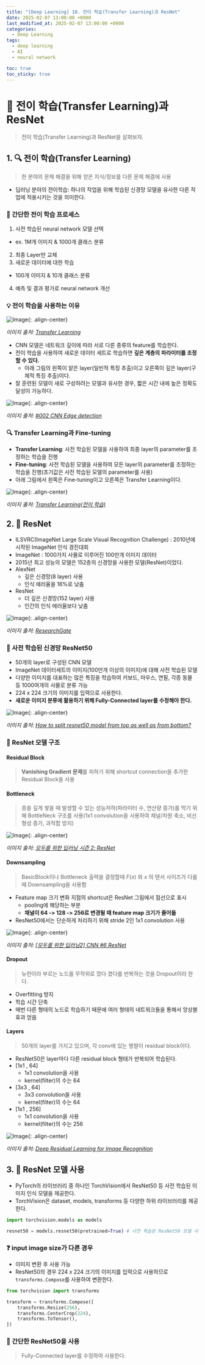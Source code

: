 ```yaml
---
title: "[Deep Learning] 10. 전이 학습(Transfer Learning)과 ResNet"
date: 2025-02-07 13:00:00 +0900
last_modified_at: 2025-02-07 13:00:00 +0900
categories: 
  - Deep Learning
tags:
  - deep learning
  - AI
  - neural network

toc: true
toc_sticky: true
---
```


# 🎯 전이 학습(Transfer Learning)과 ResNet

> 전이 학습(Transfer Learning)과 ResNet을 살펴보자.

## 1. 🔍 전이 학습(Transfer Learning)

> 한 분야의 문제 해결을 위해 얻은 지식/정보를 다른 문제 해결에 사용

- 딥러닝 분야의 전이학습: 하나의 작업을 위해 학습된 신경망 모델을 유사한 다른 작업에 적용시키는 것을 의미한다.

### 🚀 간단한 전이 학습 프로세스

1. 사전 학습된 neural network 모델 선택
  - ex. 1M개 이미지 & 1000개 클래스 분류
2. 최종 Layer만 교체
3. 새로운 데이터에 대한 학습
  - 100개 이미지 & 10개 클래스 분류
4. 예측 및 결과 평가로 neural network 개선

### 💡 전이 학습을 사용하는 이유

![Image](https://github.com/user-attachments/assets/da879f8a-2664-49f4-be2e-475c80b87dd2){: .align-center}

*이미지 출처: [Transfer Learning](https://kr.mathworks.com/discovery/transfer-learning.html)*

- CNN 모델은 네트워크 깊이에 따라 서로 다른 종류의 feature를 학습한다.
- 전이 학습을 사용하여 새로운 데이터 세트로 학습하면 **깊은 계층의 파라미터를 조정할 수 있다.**
  - 아래 그림의 왼쪽이 앝은 layer(일빈적 특징 추출)이고 오른쪽이 깊은 layer(구체적 특징 추출)이다.
- 잘 훈련된 모델이 새로 구성하려는 모델과 유사한 경우, 짧은 시간 내에 높은 정확도 달성이 가능하다.

![Image](https://github.com/user-attachments/assets/bd42d12f-7cfd-4987-b04b-603ae38bd614){: .align-center}

*이미지 출처: [#002 CNN Edge detection](https://datahacker.rs/edge-detection/)*

### 🔍 Transfer Learning과 Fine-tuning

- **Transfer Learning**: 사전 학습된 모델을 사용하여 최종 layer의 parameter를 조정하는 학습을 진행
- **Fine-tuning**: 사전 학습된 모델을 사용하여 모든 layer의 parameter를 조정하는 학습을 진행(초기값은 사전 학습된 모델의 parameter를 사용)
- 아래 그림에서 왼쪽은 Fine-tuning이고 오른쪽은 Transfer Learning이다.

![Image](https://github.com/user-attachments/assets/6b5ffb22-0f0f-4d83-8d8e-110a5ed9a158){: .align-center}

*이미지 출처: [Transfer Learning(전이 학습)](https://choice-life.tistory.com/40)*

## 2. 🧠 ResNet

- ILSVRC(ImageNet Large Scale Visual Recognition Challenge) : 2010년에 시작된 ImageNet 인식 경진대회
- ImageNet : 1000가지 사물로 이루어진 100만개 이미지 데이터
- 2015년 최고 성능의 모델은 152층의 신경망을 사용한 모델(ResNet)이었다.
- AlexNet
  - 깊은 신경망(8 layer) 사용
  - 인식 에러율을 16%로 낮춤
- ResNet
  - 더 깊은 신경망(152 layer) 사용
  - 인간의 인식 에러율보다 낮춤

![Image](https://github.com/user-attachments/assets/22f933f1-febd-4d9a-b1c0-a2a5e28f2a12){: .align-center}

*이미지 출처: [ResearchGate](https://www.researchgate.net/figure/Algorithms-that-won-the-ImageNet-Large-Scale-Visual-Recognition-Challenge-ILSVRC-in_fig2_346091812)*

### 🧠 사전 학습된 신경망 ResNet50

- 50개의 layer로 구성된 CNN 모델
- ImageNet 데이터세트의 이미지(100만개 이상의 이미지)에 대해 사전 학습된 모델
- 다양한 이미지를 대표하는 많은 특징을 학습하여 키보드, 마우스, 연필, 각종 동물 등 1000여개의 사물로 분류 가능
- 224 x 224 크기의 이미지를 입력으로 사용한다.
- **새로운 이미지 분류에 활용하기 위해 Fully-Connected layer를 수정해야 한다.**

![Image](https://github.com/user-attachments/assets/174a8d7f-d5d1-45a7-ac25-ca5ec7226e42){: .align-center}

*이미지 출처: [How to split resnet50 model from top as well as from bottom?](https://stackoverflow.com/questions/54207410/how-to-split-resnet50-model-from-top-as-well-as-from-bottom#)*

### 🧠 ResNet 모델 구조

#### Residual Block

> **Vanishing Gradient 문제**를 피하기 위해 shortcut connection을 추가한 Residual Block을 사용

#### Bottleneck

> 층을 깊게 쌓을 때 발생할 수 있는 성능저하(파라미터 수, 연산량 증가)를 막기 위해 BottleNeck 구조를 사용(1x1 convolution을 사용하여 채널/차원 축소, 비선형성 증가, 과적합 방지)

![Image](https://github.com/user-attachments/assets/0d0fc6ae-2c4e-4121-8c4c-e667ac18bcfd){: .align-center}

*이미지 출처: [모두를 위한 딥러닝 시즌 2: ResNet](https://velog.io/@uonmf97/%EB%AA%A8%EB%91%90%EB%A5%BC-%EC%9C%84%ED%95%9C-%EB%94%A5%EB%9F%AC%EB%8B%9D-%EC%8B%9C%EC%A6%8C-2-ResNet)*

#### Downsampling

> BasicBlock이나 Bottleneck 출력을 결정할때 $F(x)$ 와 $x$ 의 텐서 사이즈가 다를때 Downsampling을 사용함

- Feature map 크기 변화 지점의 shortcut은 ResNet 그림에서 점선으로 표시
  - pooling에 해당하는 부분
  - **채널이 64 -> 128 -> 256로 변경될 때 feature map 크기가 줄어듦**
- ResNet50에서는 단순하게 처리하기 위해 stride 2인 1x1 convolution 사용

![Image](https://github.com/user-attachments/assets/35d8fe3c-e334-4906-b461-58c86ff84df9){: .align-center}

*이미지 출처: [[모두를 위한 딥러닝2] CNN #6 ResNet](https://velog.io/@uvictoli/%EB%AA%A8%EB%91%90%EB%A5%BC-%EC%9C%84%ED%95%9C-%EB%94%A5%EB%9F%AC%EB%8B%9D2-CNN-6-ResNet)*

#### Dropout

> 뉴런이라 부르는 노드를 무작위로 껐다 켰다를 반복하는 것을 Dropout이라 한다.

- Overfitting 방지
- 학습 시간 단축
- 매번 다른 형태의 노드로 학습하기 때문에 여러 형태의 네트워크들을 통해서 앙상블 효과 얻음

#### Layers

> 50개의 layer를 가지고 있으며, 각 conv에 있는 행렬이 residual block이다.

- ResNet50은 layer마다 다른 residual block 형태가 반복되어 학습된다.
- [1x1 , 64]
  - 1x1 convolution을 사용
  - kernel(filter)의 수는 64
- [3x3 , 64]
  - 3x3 convolution을 사용
  - kernel(filter)의 수는 64
- [1x1 , 256]
  - 1x1 convolution을 사용
  - kernel(filter)의 수는 256


![Image](https://github.com/user-attachments/assets/a017f1b9-3bb8-47f6-8d31-1c6e54463efe){: .align-center}

*이미지 출처: [Deep Residual Learning for Image Recognition](https://www.cv-foundation.org/openaccess/content_cvpr_2016/papers/He_Deep_Residual_Learning_CVPR_2016_paper.pdf)*

## 3. 🧠 ResNet 모델 사용

- PyTorch의 라이브러리 중 하나인 TorchVision에서 ResNet50 등 사전 학습된 이미지 인식 모델을 제공한다.
- TorchVision은 dataset, models, transforms 등 다양한 하위 라이브러리를 제공한다.

```python
import torchvision.models as models

resnet50 = models.resnet50(pretrained=True) # 사전 학습된 ResNet50 모델 사용
```

### ❓ input image size가 다른 경우

- 이미지 변환 후 사용 가능
- ResNet50의 경우 224 x 224 크기의 이미지를 입력으로 사용하므로 `transforms.Compose`를 사용하여 변환한다.

```python
from torchvision import transforms

transform = transforms.Compose([
    transforms.Resize(256),
    transforms.CenterCrop(224),
    transforms.ToTensor(),
])
```

### 💯 간단한 ResNet50을 사용

> Fully-Connected layer를 수정하여 사용한다.
